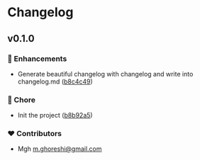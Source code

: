 # Changelog

## v0.1.0


### 🚀 Enhancements

- Generate beautiful changelog with changelog and write into changelog.md ([b8c4c49](https://github.com/mohammadGh/release-it-beautiful-changelog/commit/b8c4c49))

### 🏡 Chore

- Init the project ([b8b92a5](https://github.com/mohammadGh/release-it-beautiful-changelog/commit/b8b92a5))

### ❤️ Contributors

- Mgh <m.ghoreshi@gmail.com>